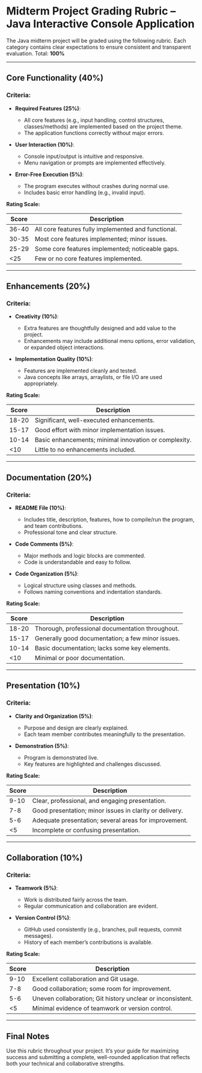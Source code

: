 # Midterm Project Grading Rubric – Java Interactive Console Application

The Java midterm project will be graded using the following rubric. Each category contains clear expectations to ensure consistent and transparent evaluation. Total: **100%**

---

## **Core Functionality (40%)**

### **Criteria:**
- **Required Features (25%)**:
  - All core features (e.g., input handling, control structures, classes/methods) are implemented based on the project theme.
  - The application functions correctly without major errors.

- **User Interaction (10%)**:
  - Console input/output is intuitive and responsive.
  - Menu navigation or prompts are implemented effectively.

- **Error-Free Execution (5%)**:
  - The program executes without crashes during normal use.
  - Includes basic error handling (e.g., invalid input).

**Rating Scale:**

| **Score** | **Description**                                     |
|-----------|-----------------------------------------------------|
| 36-40     | All core features fully implemented and functional. |
| 30-35     | Most core features implemented; minor issues.       |
| 25-29     | Some core features implemented; noticeable gaps.    |
| <25       | Few or no core features implemented.                |

---

## **Enhancements (20%)**

### **Criteria:**
- **Creativity (10%)**:
  - Extra features are thoughtfully designed and add value to the project.
  - Enhancements may include additional menu options, error validation, or expanded object interactions.

- **Implementation Quality (10%)**:
  - Features are implemented cleanly and tested.
  - Java concepts like arrays, arraylists, or file I/O are used appropriately.

**Rating Scale:**

| **Score** | **Description**                                        |
|-----------|--------------------------------------------------------|
| 18-20     | Significant, well-executed enhancements.               |
| 15-17     | Good effort with minor implementation issues.          |
| 10-14     | Basic enhancements; minimal innovation or complexity.  |
| <10       | Little to no enhancements included.                    |

---

## **Documentation (20%)**

### **Criteria:**
- **README File (10%)**:
  - Includes title, description, features, how to compile/run the program, and team contributions.
  - Professional tone and clear structure.

- **Code Comments (5%)**:
  - Major methods and logic blocks are commented.
  - Code is understandable and easy to follow.

- **Code Organization (5%)**:
  - Logical structure using classes and methods.
  - Follows naming conventions and indentation standards.

**Rating Scale:**

| **Score** | **Description**                                           |
|-----------|-----------------------------------------------------------|
| 18-20     | Thorough, professional documentation throughout.          |
| 15-17     | Generally good documentation; a few minor issues.         |
| 10-14     | Basic documentation; lacks some key elements.             |
| <10       | Minimal or poor documentation.                            |

---

## **Presentation (10%)**

### **Criteria:**
- **Clarity and Organization (5%)**:
  - Purpose and design are clearly explained.
  - Each team member contributes meaningfully to the presentation.

- **Demonstration (5%)**:
  - Program is demonstrated live.
  - Key features are highlighted and challenges discussed.

**Rating Scale:**

| **Score** | **Description**                                             |
|-----------|-------------------------------------------------------------|
| 9-10      | Clear, professional, and engaging presentation.             |
| 7-8       | Good presentation; minor issues in clarity or delivery.     |
| 5-6       | Adequate presentation; several areas for improvement.       |
| <5        | Incomplete or confusing presentation.                       |

---

## **Collaboration (10%)**

### **Criteria:**
- **Teamwork (5%)**:
  - Work is distributed fairly across the team.
  - Regular communication and collaboration are evident.

- **Version Control (5%)**:
  - GitHub used consistently (e.g., branches, pull requests, commit messages).
  - History of each member’s contributions is available.

**Rating Scale:**

| **Score** | **Description**                                              |
|-----------|--------------------------------------------------------------|
| 9-10      | Excellent collaboration and Git usage.                       |
| 7-8       | Good collaboration; some room for improvement.               |
| 5-6       | Uneven collaboration; Git history unclear or inconsistent.   |
| <5        | Minimal evidence of teamwork or version control.             |

---

## **Final Notes**

Use this rubric throughout your project. It’s your guide for maximizing success and submitting a complete, well-rounded application that reflects both your technical and collaborative strengths.
